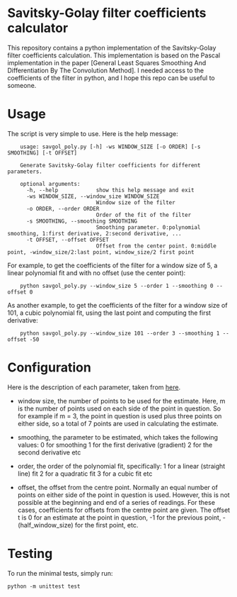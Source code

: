 # Savitsky-Golay filter coefficients calculator

This repository contains a python implementation of the Savitsky-Golay filter coefficients calculation. This implementation is based on the Pascal implementation in the paper [General Least Squares Smoothing And Differentiation By The Convolution Method]. I needed access to the coefficients of the filter in python, and I hope this repo can be useful to someone.

# Usage

The script is very simple to use. Here is the help message:

```
    usage: savgol_poly.py [-h] -ws WINDOW_SIZE [-o ORDER] [-s SMOOTHING] [-t OFFSET]

    Generate Savitsky-Golay filter coefficients for different parameters.

    optional arguments:
      -h, --help            show this help message and exit
      -ws WINDOW_SIZE, --window_size WINDOW_SIZE
                            Window size of the filter
      -o ORDER, --order ORDER
                            Order of the fit of the filter
      -s SMOOTHING, --smoothing SMOOTHING
                            Smoothing parameter. 0:polynomial smoothing, 1:first derivative, 2:second derivative, ...
      -t OFFSET, --offset OFFSET
                            Offset from the center point. 0:middle point, -window_size/2:last point, window_size/2 first point
```

For example, to get the coefficients of the filter for a window size of 5, a linear polynomial fit and with no offset (use the center point):

```
    python savgol_poly.py --window_size 5 --order 1 --smoothing 0 --offset 0
```

As another example, to get the coefficients of the filter for a window size of 101, a cubic polynomial fit, using the last point and computing the first derivative:

```
    python savgol_poly.py --window_size 101 --order 3 --smoothing 1 --offset -50
```

# Configuration

Here is the description of each parameter, taken from [here](http://www.users.waitrose.com/~robinjames/SG/parameters.html).



- window size, the number of points to be used for the estimate. Here, m is the number of points used on each side of the point in question. So for example if m = 3, the point in question is used plus three points on either side, so a total of 7 points are used in calculating the estimate.
    
- smoothing, the parameter to be estimated, which takes the following values:
        0 for smoothing
        1 for the first derivative (gradient)
        2 for the second derivative
        etc
    
- order, the order of the polynomial fit, specifically:
        1 for a linear (straight line) fit
        2 for a quadratic fit
        3 for a cubic fit
        etc
    
- offset, the offset from the centre point. Normally an equal number of points on either side of the point in question is used. However, this is not possible at the beginning and end of a series of readings. For these cases, coefficients for offsets from the centre point are given. The offset t is 0 for an estimate at the point in question, -1 for the previous point, -(half_window_size) for the first point, etc.


# Testing

To run the minimal tests, simply run:

```
python -m unittest test
```
